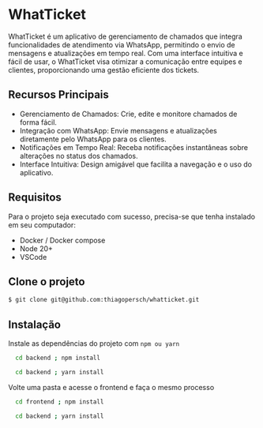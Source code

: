 
# WhatTicket

WhatTicket é um aplicativo de gerenciamento de chamados que integra funcionalidades de atendimento via WhatsApp, permitindo o envio de mensagens e atualizações em tempo real. Com uma interface intuitiva e fácil de usar, o WhatTicket visa otimizar a comunicação entre equipes e clientes, proporcionando uma gestão eficiente dos tickets.

## Recursos Principais

- Gerenciamento de Chamados: Crie, edite e monitore chamados de forma fácil.
- Integração com WhatsApp: Envie mensagens e atualizações diretamente pelo WhatsApp para os clientes.
- Notificações em Tempo Real: Receba notificações instantâneas sobre alterações no status dos chamados.
- Interface Intuitiva: Design amigável que facilita a navegação e o uso do aplicativo.

## Requisitos
Para o projeto seja executado com sucesso, precisa-se que tenha instalado em seu computador:
 - Docker / Docker compose
 - Node 20+
 - VSCode

## Clone o projeto

```bash
$ git clone git@github.com:thiagopersch/whatticket.git
```

## Instalação

Instale as dependências do projeto com `npm ou yarn`

```bash
  cd backend ; npm install
```
```bash
  cd backend ; yarn install
```

Volte uma pasta e acesse o frontend e faça o mesmo processo
```bash
  cd frontend ; npm install
```
```bash
  cd backend ; yarn install
```
